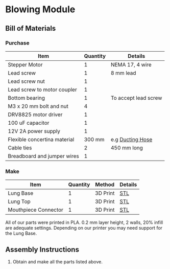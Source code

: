 # Blowing Module

## Bill of Materials

### Purchase
| Item | Quantity | Details |
| -------- | -------- | -------- |
| Stepper Motor | 1 | NEMA 17, 4 wire |
| Lead screw | 1 | 8 mm lead |
| Lead screw nut | 1 |  |
| Lead screw to motor coupler | 1 |  |
| Bottom bearing | 1 | To accept lead screw |
| M3 x 20 mm bolt and nut | 4 |  |
| DRV8825 motor driver | 1 |  |
| 100 uF capacitor | 1 |  |
| 12V 2A power supply | 1 |  |
| Flexible concertina material | 300 mm | e.g [Ducting Hose](https://www.screwfix.com/p/manrose-pvc-flexible-ducting-hose-white-1m-x-100mm/17297)|
| Cable ties | 2 | 450 mm long |
| Breadboard and jumper wires | 1 |  |

### Make
| Item | Quantity | Method | Details |
| - | - | - | - |
| Lung Base | 1 | 3D Print | [STL](lung-base.stl) |
| Lung Top | 1 | 3D Print | [STL](lung-top.stl) |
| Mouthpiece Connector | 1 | 3D Print | [STL](pipe-to-mouthpiece.stl) |

All of our parts were printed in PLA. 0.2 mm layer height, 2 walls, 20% infill are adequate settings. Depending on our printer you may need support for the Lung Base.

## Assembly Instructions

1. Obtain and make all the parts listed above.